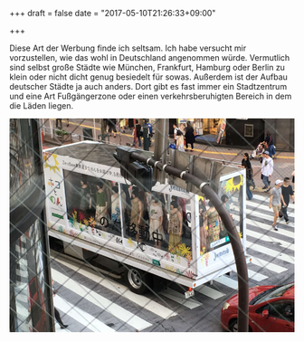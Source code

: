 +++
draft = false
date = "2017-05-10T21:26:33+09:00"

+++

Diese Art der Werbung finde ich seltsam. Ich habe versucht mir vorzustellen, wie
das wohl in Deutschland angenommen würde. Vermutlich sind selbst große Städte
wie München, Frankfurt, Hamburg oder Berlin zu klein oder nicht dicht genug
besiedelt für sowas. Außerdem ist der Aufbau deutscher Städte ja auch anders.
Dort gibt es fast immer ein Stadtzentrum und eine Art Fußgängerzone oder einen
verkehrsberuhigten Bereich in dem die Läden liegen.

![Fahrende Werbung](/img/2017_05_10/clothtruck.jpg)
